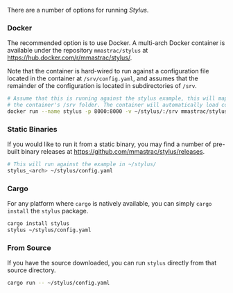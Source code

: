 There are a number of options for running *Stylus*.

### Docker

The recommended option is to use Docker. A multi-arch Docker container is available under the repository `mmastrac/stylus` at https://hub.docker.com/r/mmastrac/stylus/.

Note that the container is hard-wired to run against a configuration file located in the container at `/srv/config.yaml`, and assumes that the remainder of the configuration is located in subdirectories of `/srv`.

```bash
# Assume that this is running against the stylus example, this will map the example directory into
# the container's /srv folder. The container will automatically load config.yaml from this folder!
docker run --name stylus -p 8000:8000 -v ~/stylus/:/srv mmastrac/stylus:latest
```

### Static Binaries

If you would like to run it from a static binary, you may find a number of pre-built binary releases at https://github.com/mmastrac/stylus/releases.

```bash
# This will run against the example in ~/stylus/
stylus_<arch> ~/stylus/config.yaml
```

### Cargo

For any platform where `cargo` is natively available, you can simply `cargo install` the `stylus` package.

```bash
cargo install stylus
stylus ~/stylus/config.yaml
```

### From Source

If you have the source downloaded, you can run `stylus` directly from that source directory.

```bash
cargo run -- ~/stylus/config.yaml
```
